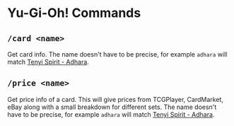 # Yu-Gi-Oh! Commands

## `/card <name>`

Get card info.
The name doesn't have to be precise, for example `adhara` will match [Tenyi Spirit - Adhara](https://db.ygoprodeck.com/card/?search=Tenyi%20Spirit%20-%20Adhara).

## `/price <name>`

Get price info of a card.
This will give prices from TCGPlayer, CardMarket, eBay along with a small breakdown for different sets.
The name doesn't have to be precise, for example `adhara` will match [Tenyi Spirit - Adhara](https://db.ygoprodeck.com/card/?search=Tenyi%20Spirit%20-%20Adhara).
